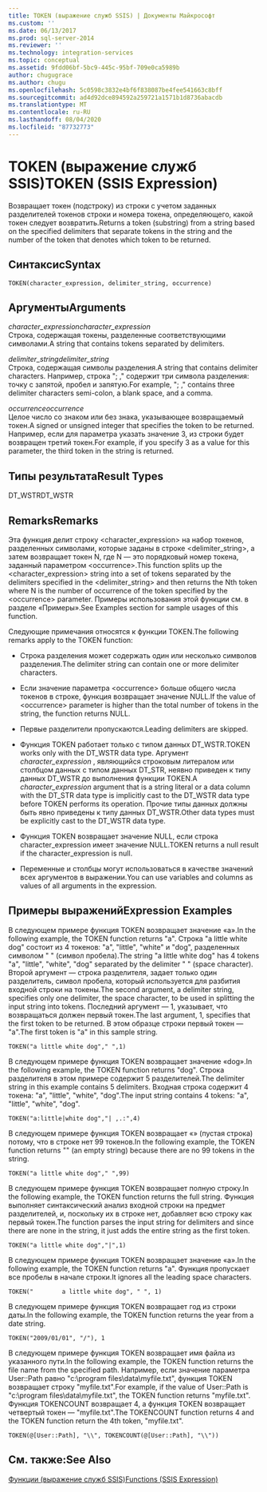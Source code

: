 ```yaml
---
title: TOKEN (выражение служб SSIS) | Документы Майкрософт
ms.custom: ''
ms.date: 06/13/2017
ms.prod: sql-server-2014
ms.reviewer: ''
ms.technology: integration-services
ms.topic: conceptual
ms.assetid: 9fdd06bf-5bc9-445c-95bf-709e0ca5989b
author: chugugrace
ms.author: chugu
ms.openlocfilehash: 5c0598c3832e4bf6f838087be4fee541663c8bff
ms.sourcegitcommit: ad4d92dce894592a259721a1571b1d8736abacdb
ms.translationtype: MT
ms.contentlocale: ru-RU
ms.lasthandoff: 08/04/2020
ms.locfileid: "87732773"
---
```

# <a name="token--ssis-expression"></a><span data-ttu-id="7f813-102">TOKEN (выражение служб SSIS)</span><span class="sxs-lookup"><span data-stu-id="7f813-102">TOKEN  (SSIS Expression)</span></span>
  <span data-ttu-id="7f813-103">Возвращает токен (подстроку) из строки с учетом заданных разделителей токенов строки и номера токена, определяющего, какой токен следует возвратить.</span><span class="sxs-lookup"><span data-stu-id="7f813-103">Returns a token (substring) from a string based on the specified delimiters that separate tokens in the string and the number of the token that denotes which token to be returned.</span></span>  
  
## <a name="syntax"></a><span data-ttu-id="7f813-104">Синтаксис</span><span class="sxs-lookup"><span data-stu-id="7f813-104">Syntax</span></span>  
  
```  
TOKEN(character_expression, delimiter_string, occurrence)  
```  
  
## <a name="arguments"></a><span data-ttu-id="7f813-105">Аргументы</span><span class="sxs-lookup"><span data-stu-id="7f813-105">Arguments</span></span>  
 <span data-ttu-id="7f813-106">*character_expression*</span><span class="sxs-lookup"><span data-stu-id="7f813-106">*character_expression*</span></span>  
 <span data-ttu-id="7f813-107">Строка, содержащая токены, разделенные соответствующими символами.</span><span class="sxs-lookup"><span data-stu-id="7f813-107">A string that contains tokens separated by delimiters.</span></span>  
  
 <span data-ttu-id="7f813-108">*delimiter_string*</span><span class="sxs-lookup"><span data-stu-id="7f813-108">*delimiter_string*</span></span>  
 <span data-ttu-id="7f813-109">Строка, содержащая символы разделения.</span><span class="sxs-lookup"><span data-stu-id="7f813-109">A string that contains delimiter characters.</span></span> <span data-ttu-id="7f813-110">Например, строка "; ," содержит три символа разделения: точку с запятой, пробел и запятую.</span><span class="sxs-lookup"><span data-stu-id="7f813-110">For example, "; ," contains three delimiter characters semi-colon, a blank space, and a comma.</span></span>  
  
 <span data-ttu-id="7f813-111">*occurrence*</span><span class="sxs-lookup"><span data-stu-id="7f813-111">*occurrence*</span></span>  
 <span data-ttu-id="7f813-112">Целое число со знаком или без знака, указывающее возвращаемый токен.</span><span class="sxs-lookup"><span data-stu-id="7f813-112">A signed or unsigned integer that specifies the token to be returned.</span></span> <span data-ttu-id="7f813-113">Например, если для параметра указать значение 3, из строки будет возвращен третий токен.</span><span class="sxs-lookup"><span data-stu-id="7f813-113">For example, if you specify 3 as a value for this parameter, the third token in the string is returned.</span></span>  
  
## <a name="result-types"></a><span data-ttu-id="7f813-114">Типы результата</span><span class="sxs-lookup"><span data-stu-id="7f813-114">Result Types</span></span>  
 <span data-ttu-id="7f813-115">DT_WSTR</span><span class="sxs-lookup"><span data-stu-id="7f813-115">DT_WSTR</span></span>  
  
## <a name="remarks"></a><span data-ttu-id="7f813-116">Remarks</span><span class="sxs-lookup"><span data-stu-id="7f813-116">Remarks</span></span>  
 <span data-ttu-id="7f813-117">Эта функция делит строку <character_expression> на набор токенов, разделенных символами, которые заданы в строке <delimiter_string>, а затем возвращает токен N, где N — это порядковый номер токена, заданный параметром \<occurrence>.</span><span class="sxs-lookup"><span data-stu-id="7f813-117">This function splits up the <character_expression> string into a set of tokens separated by the delimiters specified in the <delimiter_string> and then returns the Nth token where N is the number of occurrence of the token specified by the \<occurrence> parameter.</span></span> <span data-ttu-id="7f813-118">Примеры использования этой функции см. в разделе «Примеры».</span><span class="sxs-lookup"><span data-stu-id="7f813-118">See Examples section for sample usages of this function.</span></span>  
  
 <span data-ttu-id="7f813-119">Следующие примечания относятся к функции TOKEN.</span><span class="sxs-lookup"><span data-stu-id="7f813-119">The following remarks apply to the TOKEN function:</span></span>  
  
-   <span data-ttu-id="7f813-120">Строка разделения может содержать один или несколько символов разделения.</span><span class="sxs-lookup"><span data-stu-id="7f813-120">The delimiter string can contain one or more delimiter characters.</span></span>  
  
-   <span data-ttu-id="7f813-121">Если значение параметра \<occurrence> больше общего числа токенов в строке, функция возвращает значение NULL.</span><span class="sxs-lookup"><span data-stu-id="7f813-121">If the value of \<occurrence> parameter is higher than the total number of tokens in the string, the function returns NULL.</span></span>  
  
-   <span data-ttu-id="7f813-122">Первые разделители пропускаются.</span><span class="sxs-lookup"><span data-stu-id="7f813-122">Leading delimiters are skipped.</span></span>  
  
-   <span data-ttu-id="7f813-123">Функция TOKEN работает только с типом данных DT_WSTR.</span><span class="sxs-lookup"><span data-stu-id="7f813-123">TOKEN works only with the DT_WSTR data type.</span></span> <span data-ttu-id="7f813-124">Аргумент *character_expression* , являющийся строковым литералом или столбцом данных с типом данных DT_STR, неявно приведен к типу данных DT_WSTR до выполнения функции TOKEN.</span><span class="sxs-lookup"><span data-stu-id="7f813-124">A *character_expression* argument that is a string literal or a data column with the DT_STR data type is implicitly cast to the DT_WSTR data type before TOKEN performs its operation.</span></span> <span data-ttu-id="7f813-125">Прочие типы данных должны быть явно приведены к типу данных DT_WSTR.</span><span class="sxs-lookup"><span data-stu-id="7f813-125">Other data types must be explicitly cast to the DT_WSTR data type.</span></span>  
  
-   <span data-ttu-id="7f813-126">Функция TOKEN возвращает значение NULL, если строка character_expression имеет значение NULL.</span><span class="sxs-lookup"><span data-stu-id="7f813-126">TOKEN returns a null result if the character_expression is null.</span></span>  
  
-   <span data-ttu-id="7f813-127">Переменные и столбцы могут использоваться в качестве значений всех аргументов в выражении.</span><span class="sxs-lookup"><span data-stu-id="7f813-127">You can use variables and columns as values of all arguments in the expression.</span></span>  
  
## <a name="expression-examples"></a><span data-ttu-id="7f813-128">Примеры выражений</span><span class="sxs-lookup"><span data-stu-id="7f813-128">Expression Examples</span></span>  
 <span data-ttu-id="7f813-129">В следующем примере функция TOKEN возвращает значение «a».</span><span class="sxs-lookup"><span data-stu-id="7f813-129">In the following example, the TOKEN function returns "a".</span></span> <span data-ttu-id="7f813-130">Строка "a little white dog" состоит из 4 токенов: "a", "little", "white" и "dog", разделенных символом " " (символ пробела).</span><span class="sxs-lookup"><span data-stu-id="7f813-130">The string "a little white dog" has 4 tokens "a", "little", "white", "dog" separated by the delimiter " " (space character).</span></span> <span data-ttu-id="7f813-131">Второй аргумент — строка разделителя, задает только один разделитель, символ пробела, который используется для разбития входной строки на токены.</span><span class="sxs-lookup"><span data-stu-id="7f813-131">The second argument, a delimiter string, specifies only one delimiter, the space character, to be used in splitting the input string into tokens.</span></span> <span data-ttu-id="7f813-132">Последний аргумент — 1, указывает, что возвращаться должен первый токен.</span><span class="sxs-lookup"><span data-stu-id="7f813-132">The last argument, 1, specifies that the first token to be returned.</span></span> <span data-ttu-id="7f813-133">В этом образце строки первый токен — "а".</span><span class="sxs-lookup"><span data-stu-id="7f813-133">The first token is "a" in this sample string.</span></span>  
  
```  
TOKEN("a little white dog"," ",1)  
```  
  
 <span data-ttu-id="7f813-134">В следующем примере функция TOKEN возвращает значение «dog».</span><span class="sxs-lookup"><span data-stu-id="7f813-134">In the following example, the TOKEN function returns "dog".</span></span> <span data-ttu-id="7f813-135">Строка разделителя в этом примере содержит 5 разделителей.</span><span class="sxs-lookup"><span data-stu-id="7f813-135">The delimiter string in this example contains 5 delimiters.</span></span> <span data-ttu-id="7f813-136">Входная строка содержит 4 токена: "a", "little", "white", "dog".</span><span class="sxs-lookup"><span data-stu-id="7f813-136">The input string contains 4 tokens: "a", "little", "white", "dog".</span></span>  
  
```  
TOKEN("a:little|white dog","| ,.:",4)  
```  
  
 <span data-ttu-id="7f813-137">В следующем примере функция TOKEN возвращает «» (пустая строка) потому, что в строке нет 99 токенов.</span><span class="sxs-lookup"><span data-stu-id="7f813-137">In the following example, the TOKEN function returns "" (an empty string) because there are no 99 tokens in the string.</span></span>  
  
```  
TOKEN("a little white dog"," ",99)  
```  
  
 <span data-ttu-id="7f813-138">В следующем примере функция TOKEN возвращает полную строку.</span><span class="sxs-lookup"><span data-stu-id="7f813-138">In the following example, the TOKEN function returns the full string.</span></span> <span data-ttu-id="7f813-139">Функция выполняет синтаксический анализ входной строки на предмет разделителей, и, поскольку их в строке нет, добавляет всю строку как первый токен.</span><span class="sxs-lookup"><span data-stu-id="7f813-139">The function parses the input string for delimiters and since there are none in the string, it just adds the entire string as the first token.</span></span>  
  
```  
TOKEN("a little white dog","|",1)  
```  
  
 <span data-ttu-id="7f813-140">В следующем примере функция TOKEN возвращает значение «a».</span><span class="sxs-lookup"><span data-stu-id="7f813-140">In the following example, the TOKEN function returns "a".</span></span> <span data-ttu-id="7f813-141">Функция пропускает все пробелы в начале строки.</span><span class="sxs-lookup"><span data-stu-id="7f813-141">It ignores all the leading space characters.</span></span>  
  
```  
TOKEN("        a little white dog", " ", 1)  
```  
  
 <span data-ttu-id="7f813-142">В следующем примере функция TOKEN возвращает год из строки даты.</span><span class="sxs-lookup"><span data-stu-id="7f813-142">In the following example, the TOKEN function returns the year from a date string.</span></span>  
  
```  
TOKEN("2009/01/01", "/"), 1  
```  
  
 <span data-ttu-id="7f813-143">В следующем примере функция TOKEN возвращает имя файла из указанного пути.</span><span class="sxs-lookup"><span data-stu-id="7f813-143">In the following example, the TOKEN function returns the file name from the specified path.</span></span> <span data-ttu-id="7f813-144">Например, если значение параметра User::Path равно "c:\program files\data\myfile.txt", функция TOKEN возвращает строку "myfile.txt".</span><span class="sxs-lookup"><span data-stu-id="7f813-144">For example, if the value of User::Path is "c:\program files\data\myfile.txt", the TOKEN function returns "myfile.txt".</span></span> <span data-ttu-id="7f813-145">Функция TOKENCOUNT возвращает 4, а функция TOKEN возвращает четвертый токен — "myfile.txt".</span><span class="sxs-lookup"><span data-stu-id="7f813-145">The TOKENCOUNT function returns 4 and the TOKEN function return the 4th token, "myfile.txt".</span></span>  
  
```  
TOKEN(@[User::Path], "\\", TOKENCOUNT(@[User::Path], "\\"))  
```  
  
## <a name="see-also"></a><span data-ttu-id="7f813-146">См. также:</span><span class="sxs-lookup"><span data-stu-id="7f813-146">See Also</span></span>  
 [<span data-ttu-id="7f813-147">Функции (выражение служб SSIS)</span><span class="sxs-lookup"><span data-stu-id="7f813-147">Functions &#40;SSIS Expression&#41;</span></span>](functions-ssis-expression.md)  
  
  
